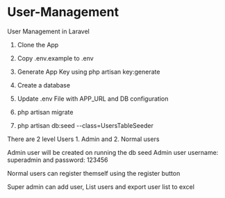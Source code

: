 # User-Management
User Management in Laravel


1. Clone the App

2. Copy .env.example to .env

3. Generate App Key using php artisan key:generate

3. Create a database

4. Update .env File with APP_URL and DB configuration

5. php artisan migrate

6. php artisan db:seed --class=UsersTableSeeder



There are 2 level Users 1. Admin and 2. Normal users

Admin user will be created on running the db seed
Admin user username: superadmin and password: 123456

Normal users can register themself using the register button

Super admin can add user, List users and export user list to excel

